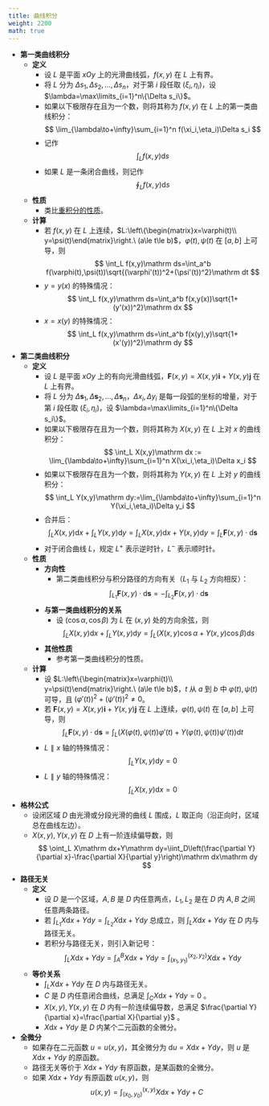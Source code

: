 ```yaml
---
title: 曲线积分
weight: 2200
math: true
---
```


- **第一类曲线积分**
    - **定义**
        - 设 $L$ 是平面 $xOy$ 上的光滑曲线弧，$f(x,y)$ 在 $L$ 上有界。
        - 将 $L$ 分为 $\Delta s_1,\Delta s_2,\dots,\Delta s_n$，对于第 $i$ 段任取 $(\xi_i,\eta_i)$，设 $\lambda=\max\limits_{i=1}^n\{\Delta s_i\}$。
        - 如果以下极限存在且为一个数，则将其称为 $f(x,y)$ 在 $L$ 上的第一类曲线积分：
          $$
          \lim_{\lambda\to+\infty}\sum_{i=1}^n f(\xi_i,\eta_i)\Delta s_i
          $$
        - 记作
          $$
          \int_L f(x,y)\mathrm ds
          $$
        - 如果 $L$ 是一条闭合曲线，则记作
          $$
          \oint_L f(x,y)\mathrm ds
          $$
    - **性质**
        - 类比[重积分的性质](/notes/docs/mathematics/calculus/multiple-integral#c6nt3c)。
    - **计算**
        - 若 $f(x,y)$ 在 $L$ 上连续，$L:\left\{\begin{matrix}x=\varphi(t)\\ y=\psi(t)\end{matrix}\right.\ (a\le t\le b)$，$\varphi(t),\psi(t)$ 在 $[a,b]$ 上可导，则
          $$
          \int_L f(x,y)\mathrm ds=\int_a^b f(\varphi(t),\psi(t))\sqrt{(\varphi'(t))^2+(\psi'(t))^2}\mathrm dt
          $$
        - $y=y(x)$ 的特殊情况：
          $$
          \int_L f(x,y)\mathrm ds=\int_a^b f(x,y(x))\sqrt{1+(y'(x))^2}\mathrm dx
          $$
        - $x=x(y)$ 的特殊情况：
          $$
          \int_L f(x,y)\mathrm ds=\int_a^b f(x(y),y)\sqrt{1+(x'(y))^2}\mathrm dy
          $$
- **第二类曲线积分**
    - **定义**
        - 设 $L$ 是平面 $xOy$ 上的有向光滑曲线弧，$\boldsymbol F(x,y)=X(x,y)\boldsymbol i+Y(x,y)\boldsymbol j$ 在 $L$ 上有界。
        - 将 $L$ 分为 $\Delta \boldsymbol s_1,\Delta\boldsymbol s_2,\dots,\Delta\boldsymbol s_n$，$\Delta x_i,\Delta y_i$ 是每一段弧的坐标的增量，对于第 $i$ 段任取 $(\xi_i,\eta_i)$，设 $\lambda=\max\limits_{i=1}^n\{\Delta s_i\}$。
        - 如果以下极限存在且为一个数，则将其称为 $X(x,y)$ 在 $L$ 上对 $x$ 的曲线积分：
          $$
          \int_L X(x,y)\mathrm dx := \lim_{\lambda\to+\infty}\sum_{i=1}^n X(\xi_i,\eta_i)\Delta x_i
          $$
        - 如果以下极限存在且为一个数，则将其称为 $Y(x,y)$ 在 $L$ 上对 $y$ 的曲线积分：
          $$
          \int_L Y(x,y)\mathrm dy:=\lim_{\lambda\to+\infty}\sum_{i=1}^n Y(\xi_i,\eta_i)\Delta y_i
          $$
        - 合并后：
          $$
          \int_L X(x,y)\mathrm dx+\int_L Y(x,y)\mathrm dy=\int_L X(x,y)\mathrm dx+Y(x,y)\mathrm dy=\int_L\boldsymbol F(x,y)\cdot\mathrm d\boldsymbol s
          $$
        - 对于闭合曲线 $L$，规定 $L^+$ 表示逆时针，$L^-$ 表示顺时针。
    - **性质**
        - **方向性**
            - 第二类曲线积分与积分路径的方向有关（$L_1$ 与 $L_2$ 方向相反）：
              $$
              \int_{L_1}\boldsymbol F(x,y)\cdot\mathrm d\boldsymbol s=-\int_{L_2}\boldsymbol F(x,y)\cdot\mathrm d\boldsymbol s
              $$
        - **与第一类曲线积分的关系**
            - 设 $(\cos\alpha,\cos\beta)$ 为 $L$ 在 $(x,y)$ 处的方向余弦，则
              $$
              \int_L X(x,y)\mathrm dx+\int_L Y(x,y)\mathrm dy=\int_L (X(x,y)\cos\alpha+Y(x,y)\cos\beta)\mathrm ds
              $$
        - **其他性质**
            - 参考第一类曲线积分的性质。
    - **计算**
        - 设 $L:\left\{\begin{matrix}x=\varphi(t)\\ y=\psi(t)\end{matrix}\right.\ (a\le t\le b)$，$t$ 从 $a$ 到 $b$ 中 $\varphi(t),\psi(t)$ 可导，且 $(\varphi'(t))^2+(\psi'(t))^2\ne 0$。
        - 若 $\boldsymbol F(x,y)=X(x,y)\boldsymbol i+Y(x,y)\boldsymbol j$ 在 $L$ 上连续，$\varphi(t),\psi(t)$ 在 $[a,b]$ 上可导，则
          $$
          \int_L \boldsymbol F(x,y)\cdot\mathrm d\boldsymbol s=\int_L \left(X(\varphi(t),\psi(t))\varphi'(t)+Y(\varphi(t),\psi(t))\psi'(t)\right)\mathrm dt
          $$
        - $L\parallel x$ 轴的特殊情况：
          $$
          \int_L Y(x,y)\mathrm dy=0
          $$
        - $L\parallel y$ 轴的特殊情况：
          $$
          \int_L X(x,y)\mathrm dx=0
          $$
- **格林公式**
    - 设闭区域 $D$ 由光滑或分段光滑的曲线 $L$ 围成，$L$ 取正向（沿正向时，区域总在曲线左边）。
    - $X(x,y),Y(x,y)$ 在 $D$ 上有一阶连续偏导数，则
      $$
      \oint_L X\mathrm dx+Y\mathrm dy=\iint_D\left(\frac{\partial Y}{\partial x}-\frac{\partial X}{\partial y}\right)\mathrm dx\mathrm dy
      $$
- **路径无关**
    - **定义**
        - 设 $D$ 是一个区域，$A,B$ 是 $D$ 内任意两点，$L_1,L_2$ 是在 $D$ 内 $A,B$ 之间任意两条路径。
        - 若 $\int_{L_1}X\mathrm dx+Y\mathrm dy=\int_{L_2}X\mathrm dx+Y\mathrm dy$ 总成立，则 $\int_{L}X\mathrm dx+Y\mathrm dy$ 在 $D$ 内与路径无关。
        - 若积分与路径无关，则引入新记号：
          $$
          \int_{L}X\mathrm dx+Y\mathrm dy=\int_A^BX\mathrm dx+Y\mathrm dy=\int_{(x_1,y_1)}^{(x_2,y_2)}X\mathrm dx+Y\mathrm dy
          $$
    - **等价关系**
        - $\int_{L}X\mathrm dx+Y\mathrm dy$ 在 $D$ 内与路径无关。
        - $C$ 是 $D$ 内任意闭合曲线，总满足 $\int_{C}X\mathrm dx+Y\mathrm dy=0$ 。
        - $X(x,y),Y(x,y)$ 在 $D$ 内有一阶连续偏导数，总满足 $\frac{\partial Y}{\partial x}=\frac{\partial X}{\partial y}$ 。
        - $X\mathrm dx+Y\mathrm dy$ 是 $D$ 内某个二元函数的全微分。
- **全微分**
    - 如果存在二元函数 $u=u(x,y)$，其全微分为 $\mathrm du=X\mathrm dx+Y\mathrm dy$，则 $u$ 是 $X\mathrm dx+Y\mathrm dy$ 的原函数。
    - 路径无关等价于 $X\mathrm dx+Y\mathrm dy$ 有原函数，是某函数的全微分。
    - 如果 $X\mathrm dx+Y\mathrm dy$ 有原函数 $u(x,y)$，则
      $$
      u(x,y)=\int_{(x_0,y_0)}^{(x,y)} X\mathrm dx+Y\mathrm dy+C
      $$
